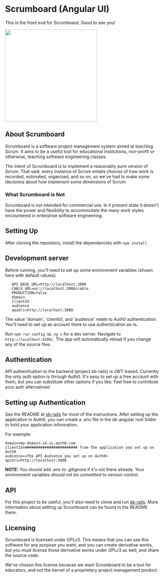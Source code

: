 # Scrumboard (Angular UI)

This is the front end for Scrumboard. Good to see you!

<img src="https://user-images.githubusercontent.com/311305/111650396-a1f97580-87db-11eb-9dad-bc284b2120b8.png" height="300px">

## About Scrumboard

Scrumboard is a software project management system aimed at teaching Scrum. It aims to be a useful tool for educational institutions, non-profit or otherwise, teaching software engineering classes.

The intent of Scrumboard is to implement a reasonably pure version of Scrum. That said, every instance of Scrum entails choices of how work is recorded, estimated, organized, and so on, so we've had to make some decisions about how implement some dimensions of Scrum.

### What Scrumboard is Not 

Scrumboard is not intended for commercial use. In it present state it doesn't have the power and flexibility to accommodate the many work styles encountered in enterprise software engineering.

## Setting Up

After cloning the repository, install the dependencies with `npm install`.

## Development server

Before running, you'll need to set up some environment variables (shown here with default values):

```
   API_BASE_URL=http://localhost:3000
   CABLE_URL=ws://localhost:3000/cable
   PRODUCTION=false
   domain
   clientId
   audience
   apiUri=http://localhost:3000
```

The value 'domain', 'clientId', and 'audience' relate to Auth0 authentication. You'll need to set up an account there to use authentication as-is.

Run `npm run config && ng s` for a dev server. Navigate to `http://localhost:4200/`. The app will automatically reload if you change any of the source files.

## Authentication

API authentication to the backend (project sb-rails) is JWT-based. Currently the only auth option is through Auth0. It's easy to set up a free account with them, but you can substitute other options if you like. Feel free to contribute your auth alternatives!

## Setting up Authentication

See the README at [sb-rails](https://github.com/rileypb/sb-rails) for most of the instructions. After setting up the application in Auth0, you can create a .env file in the sb-angular root folder to hold your application information.

For example:
```
domain=my-domain-id.us.auth0.com 
clientId=######################## from the application you set up on Auth0
audience=<The API Audience you set up on Auth0>
apiUri=http://localhost:3000
```

**NOTE:** You should add .env to .gitignore if it's not there already. Your environment variables should not be committed to version control.

## API

For this project to be useful, you'll also need to clone and run [sb-rails](https://github.com/rileypb/sb-rails). More information about setting up Scrumboard can be found in the README there. 

## Licensing

Scrumboard is licensed under GPLv3. This means that you can use this software for any purpose you want, and you can create derivative works, but you must license those derivative works under GPLv3 as well, and share the source code.

We've chosen this license because we want Scrumboard to be a tool for educators, and not the kernel of a proprietary project management product.
